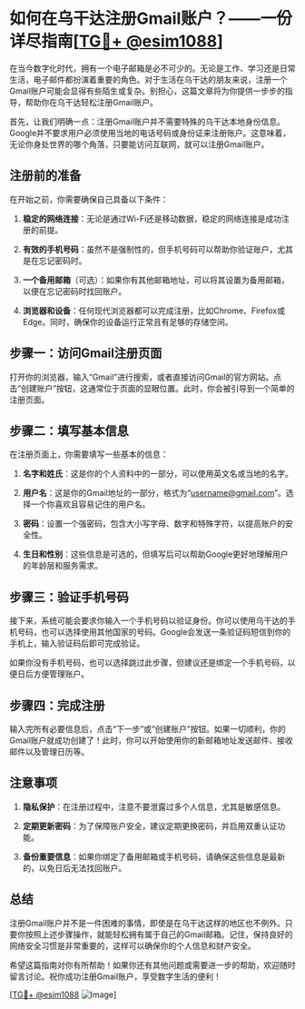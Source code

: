 # 如何在乌干达注册Gmail账户？——一份详尽指南[[TG💪+ @esim1088](https://t.me/s/esim1088)]

在当今数字化时代，拥有一个电子邮箱是必不可少的。无论是工作、学习还是日常生活，电子邮件都扮演着重要的角色。对于生活在乌干达的朋友来说，注册一个Gmail账户可能会显得有些陌生或复杂。别担心，这篇文章将为你提供一步步的指导，帮助你在乌干达轻松注册Gmail账户。

首先，让我们明确一点：注册Gmail账户并不需要特殊的乌干达本地身份信息。Google并不要求用户必须使用当地的电话号码或身份证来注册账户。这意味着，无论你身处世界的哪个角落，只要能访问互联网，就可以注册Gmail账户。

## 注册前的准备

在开始之前，你需要确保自己具备以下条件：

1. **稳定的网络连接**：无论是通过Wi-Fi还是移动数据，稳定的网络连接是成功注册的前提。
   
2. **有效的手机号码**：虽然不是强制性的，但手机号码可以帮助你验证账户，尤其是在忘记密码时。

3. **一个备用邮箱**（可选）：如果你有其他邮箱地址，可以将其设置为备用邮箱，以便在忘记密码时找回账户。

4. **浏览器和设备**：任何现代浏览器都可以完成注册，比如Chrome、Firefox或Edge。同时，确保你的设备运行正常且有足够的存储空间。

## 步骤一：访问Gmail注册页面

打开你的浏览器，输入“Gmail”进行搜索，或者直接访问Gmail的官方网站。点击“创建账户”按钮，这通常位于页面的显眼位置。此时，你会被引导到一个简单的注册页面。

## 步骤二：填写基本信息

在注册页面上，你需要填写一些基本的信息：

1. **名字和姓氏**：这是你的个人资料中的一部分，可以使用英文名或当地的名字。

2. **用户名**：这是你的Gmail地址的一部分，格式为“username@gmail.com”。选择一个你喜欢且容易记住的用户名。

3. **密码**：设置一个强密码，包含大小写字母、数字和特殊字符，以提高账户的安全性。

4. **生日和性别**：这些信息是可选的，但填写后可以帮助Google更好地理解用户的年龄层和服务需求。

## 步骤三：验证手机号码

接下来，系统可能会要求你输入一个手机号码以验证身份。你可以使用乌干达的手机号码，也可以选择使用其他国家的号码。Google会发送一条验证码短信到你的手机上，输入验证码后即可完成验证。

如果你没有手机号码，也可以选择跳过此步骤，但建议还是绑定一个手机号码，以便日后方便管理账户。

## 步骤四：完成注册

输入完所有必要信息后，点击“下一步”或“创建账户”按钮。如果一切顺利，你的Gmail账户就成功创建了！此时，你可以开始使用你的新邮箱地址发送邮件、接收邮件以及管理日历等。

## 注意事项

1. **隐私保护**：在注册过程中，注意不要泄露过多个人信息，尤其是敏感信息。

2. **定期更新密码**：为了保障账户安全，建议定期更换密码，并启用双重认证功能。

3. **备份重要信息**：如果你绑定了备用邮箱或手机号码，请确保这些信息是最新的，以免日后无法找回账户。

## 总结

注册Gmail账户并不是一件困难的事情，即使是在乌干达这样的地区也不例外。只要你按照上述步骤操作，就能轻松拥有属于自己的Gmail邮箱。记住，保持良好的网络安全习惯是非常重要的，这样可以确保你的个人信息和财产安全。

希望这篇指南对你有所帮助！如果你还有其他问题或需要进一步的帮助，欢迎随时留言讨论。祝你成功注册Gmail账户，享受数字生活的便利！

[[TG💪+ @esim1088](https://t.me/s/esim1088) ![Image](https://i.postimg.cc/4NQfJmqS/Snipaste-2025-05-13-00-14-12.png)]